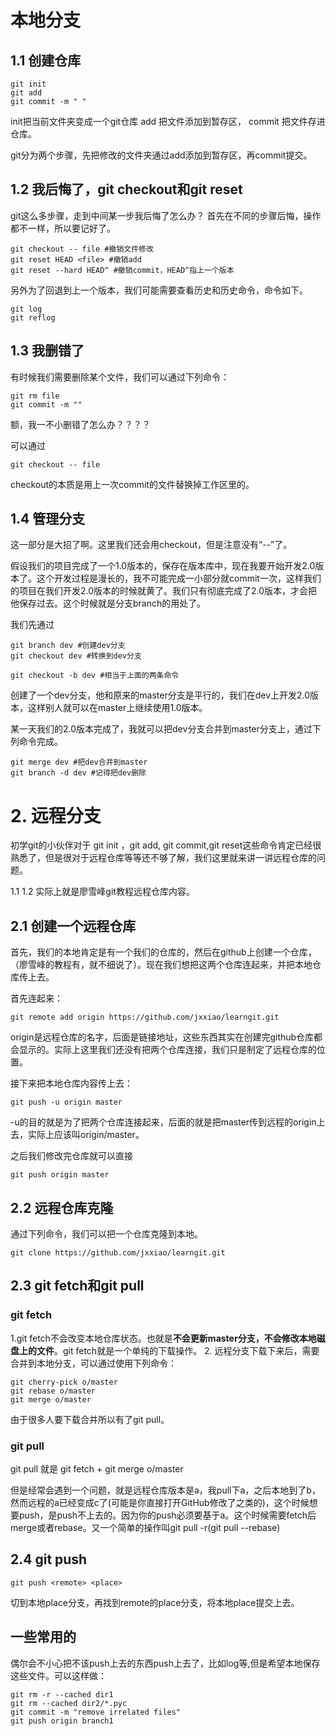 <!--
 * @Author: jxxiao
 * @Date: 2019-07-10 00:45:40
 * @LastEditTime: 2019-11-19 20:58:43
 * @LastEditors: Please set LastEditors
 * @Description: In User Settings Edit
 * @FilePath: /study_note/git/2.远程分支.md
 -->
# 本地分支

## 1.1 创建仓库

```shell
git init
git add
git commit -m " "
```

init把当前文件夹变成一个git仓库
add 把文件添加到暂存区，
commit 把文件存进仓库。

git分为两个步骤，先把修改的文件夹通过add添加到暂存区，再commit提交。

## 1.2 我后悔了，git checkout和git reset

git这么多步骤，走到中间某一步我后悔了怎么办？
首先在不同的步骤后悔，操作都不一样，所以要记好了。

```shell
git checkout -- file #撤销文件修改
git reset HEAD <file> #撤销add
git reset --hard HEAD^ #撤销commit，HEAD^指上一个版本
```

另外为了回退到上一个版本，我们可能需要查看历史和历史命令，命令如下。

```shell
git log
git reflog
```

## 1.3 我删错了

有时候我们需要删除某个文件，我们可以通过下列命令：

```shell
git rm file
git commit -m ""
```

额，我一不小删错了怎么办？？？？

可以通过

```shell
git checkout -- file
```

checkout的本质是用上一次commit的文件替换掉工作区里的。

## 1.4 管理分支

这一部分是大招了啊。这里我们还会用checkout，但是注意没有“--”了。

假设我们的项目完成了一个1.0版本的，保存在版本库中，现在我要开始开发2.0版本了。这个开发过程是漫长的，我不可能完成一小部分就commit一次，这样我们的项目在我们开发2.0版本的时候就黄了。我们只有彻底完成了2.0版本，才会把他保存过去。这个时候就是分支branch的用处了。

我们先通过

```shell
git branch dev #创建dev分支
git checkout dev #转换到dev分支

git checkout -b dev #相当于上面的两条命令
```

创建了一个dev分支，他和原来的master分支是平行的，我们在dev上开发2.0版本，这样别人就可以在master上继续使用1.0版本。

某一天我们的2.0版本完成了，我就可以把dev分支合并到master分支上，通过下列命令完成。

```shell
git merge dev #把dev合并到master
git branch -d dev #记得把dev删除
```

# 2. 远程分支

初学git的小伙伴对于 git init ，git add, git commit,git reset这些命令肯定已经很熟悉了，但是很对于远程仓库等等还不够了解，我们这里就来讲一讲远程仓库的问题。

1.1 1.2 实际上就是廖雪峰git教程远程仓库内容。

## 2.1 创建一个远程仓库

首先，我们的本地肯定是有一个我们的仓库的，然后在github上创建一个仓库，（廖雪峰的教程有，就不细说了）。现在我们想把这两个仓库连起来，并把本地仓库传上去。

首先连起来：

```shell
git remote add origin https://github.com/jxxiao/learngit.git
```

origin是远程仓库的名字，后面是链接地址，这些东西其实在创建完github仓库都会显示的。实际上这里我们还没有把两个仓库连接，我们只是制定了远程仓库的位置。

接下来把本地仓库内容传上去：

```shell
git push -u origin master
```

-u的目的就是为了把两个仓库连接起来，后面的就是把master传到远程的origin上去，实际上应该叫origin/master。

之后我们修改完仓库就可以直接

```shell
git push origin master
```

## 2.2 远程仓库克隆

通过下列命令，我们可以把一个仓库克隆到本地。

```shell
git clone https://github.com/jxxiao/learngit.git
```

## 2.3 git fetch和git pull

### git fetch

1.git fetch不会改变本地仓库状态。也就是**不会更新master分支，不会修改本地磁盘上的文件**。git fetch就是一个单纯的下载操作。
2. 远程分支下载下来后，需要合并到本地分支，可以通过使用下列命令：

```shell
git cherry-pick o/master
git rebase o/master
git merge o/master
```

由于很多人要下载合并所以有了git pull。

### git pull

git pull 就是 git fetch + git merge o/master

但是经常会遇到一个问题，就是远程仓库版本是a，我pull下a，之后本地到了b，然而远程的a已经变成c了(可能是你直接打开GitHub修改了之类的)，这个时候想要push，是push不上去的。因为你的push必须要基于a。这个时候需要fetch后merge或者rebase。又一个简单的操作叫git pull -r(git pull --rebase)

## 2.4 git push

```shell
git push <remote> <place>
```

切到本地place分支，再找到remote的place分支，将本地place提交上去。

## 一些常用的

偶尔会不小心把不该push上去的东西push上去了，比如log等,但是希望本地保存这些文件。可以这样做：

```shell
git rm -r --cached dir1
git rm --cached dir2/*.pyc
git commit -m "remove irrelated files"
git push origin branch1
```
